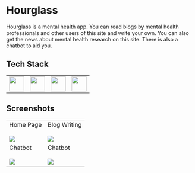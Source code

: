 # Hourglass
Hourglass is a mental health app. You can read blogs by mental health professionals and other users of this site and write your own. You can also get the news about mental health research on this site. There is also a chatbot to aid you.

<h2>Tech Stack</h2>
<table>
<tr>
<td><img src="https://cdn.jsdelivr.net/gh/devicons/devicon/icons/html5/html5-original.svg" width="40"/></td> <td><img src="https://cdn.jsdelivr.net/gh/devicons/devicon/icons/css3/css3-original.svg" width="40"/></td> <td><img src="https://cdn.jsdelivr.net/gh/devicons/devicon/icons/javascript/javascript-original.svg" width="40"/></td> <td><img src="https://cdn.jsdelivr.net/gh/devicons/devicon/icons/php/php-original.svg" width="40"/></td> 
</tr>
</table>

## Screenshots
<table>
<tr>
<td>Home Page<br><br><img src="https://user-images.githubusercontent.com/66234920/157912368-ccef3b7a-c42b-4c7d-bbb1-cb994caabb64.png" /></td>
<td>Blog Writing<br><br><img src="https://user-images.githubusercontent.com/66234920/157912485-34ad8f48-c996-436d-a458-7c4d00a92af2.png" /></td>
</tr>
<tr>
<td>Chatbot<br><br><img src="https://user-images.githubusercontent.com/66234920/157912954-f1d767db-2cb4-445b-920f-1ae469986927.png" /></td>
<td>Chatbot<br><br><img src="https://user-images.githubusercontent.com/66234920/157912980-e81da567-55a3-40cc-ae3a-f0291500b7f3.png" /></td>
</tr>
</table>


